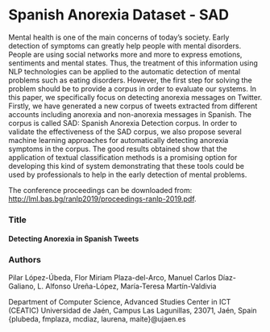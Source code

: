 # Spanish Anorexia Dataset - SAD

Mental health is one of the main concerns of today’s society. Early detection of symptoms can greatly help people with mental disorders. People are using social networks more and more to express emotions, sentiments and mental states. Thus, the treatment of this information using NLP technologies can be applied to the automatic detection of mental problems such as eating disorders. However, the first step for solving the problem should be to provide a corpus in order to evaluate our systems. In this paper, we specifically focus on detecting anorexia messages on Twitter. Firstly, we have generated a new corpus of tweets extracted from different accounts including anorexia and non-anorexia messages in Spanish. The corpus is called SAD: Spanish Anorexia Detection corpus. In order to validate the effectiveness of the SAD corpus, we also propose several machine learning approaches for automatically detecting anorexia symptoms in the corpus. The good results obtained show that the application of textual classification methods is a promising option for developing this kind of system demonstrating that these tools could be used by professionals to help in the early detection of mental problems.

The conference proceedings can be downloaded from: http://lml.bas.bg/ranlp2019/proceedings-ranlp-2019.pdf.

### Title
#### Detecting Anorexia in Spanish Tweets

### Authors
Pilar López-Úbeda, Flor Miriam Plaza-del-Arco, Manuel Carlos Díaz-Galiano, L. Alfonso Ureña-López, María-Teresa Martín-Valdivia

Department of Computer Science, Advanced Studies Center in ICT (CEATIC)
Universidad de Jaén, Campus Las Lagunillas, 23071, Jaén, Spain
{plubeda, fmplaza, mcdiaz, laurena, maite}@ujaen.es
